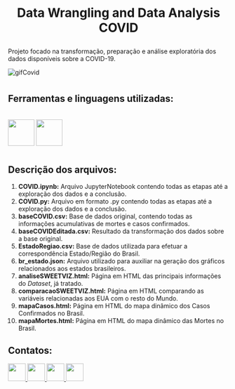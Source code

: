 # <p align=center> Data Wrangling and Data Analysis COVID </p>

Projeto focado na transformação, preparação e análise exploratória dos dados disponíveis sobre a COVID-19.

![gifCovid](https://user-images.githubusercontent.com/54869201/150561406-aa580e9a-030e-45f2-8c41-03da65b8350a.gif)

#

## Ferramentas e linguagens utilizadas:


<div>
 
&nbsp;        
<img height=60 width=60 src="https://cdn.jsdelivr.net/gh/devicons/devicon/icons/jupyter/jupyter-original-wordmark.svg" />
<img height=60 width=60 src="https://cdn.jsdelivr.net/gh/devicons/devicon/icons/python/python-original.svg" />
</div>

#

## Descrição dos arquivos:

1. **COVID.ipynb:** Arquivo JupyterNotebook contendo todas as etapas até a exploração dos dados e a conclusão.
1. **COVID.py:** Arquivo em formato .py contendo todas as etapas até a exploração dos dados e a conclusão.
1. **baseCOVID.csv:** Base de dados original, contendo todas as informações acumulativas de mortes e casos confirmados.
1. **baseCOVIDEditada.csv:** Resultado da transformação dos dados sobre a base original.
1. **EstadoRegiao.csv:** Base de dados utilizada para efetuar a correspondência Estado/Região do Brasil.
1. **br_estado.json:** Arquivo utilizado para auxiliar na geração dos gráficos relacionados aos estados brasileiros.
1. **analiseSWEETVIZ.html:** Página em HTML das principais informações do *Dataset*, já tratado.
1. **comparacaoSWEETVIZ.html:** Página em HTML comparando as variáveis relacionadas aos EUA com o resto do Mundo.
1. **mapaCasos.html:** Página em HTML do mapa dinâmico dos Casos Confirmados no Brasil.
1. **mapaMortes.html:** Página em HTML do mapa dinâmico das Mortes no Brasil.


## Contatos:

<div>  
  
  <a href="https://www.linkedin.com/in/tferreirasilva/">
    <img width=40 src="https://cdn.jsdelivr.net/gh/devicons/devicon/icons/linkedin/linkedin-original.svg" />
  </a> 
  <a href = "mailto:thiago.ferreirawd@gmail.com">
      <img width=40 src="https://cdn.jsdelivr.net/gh/devicons/devicon/icons/google/google-original.svg" />
  </a>  
  <a href = "https://www.facebook.com/thiago.ferreira.50746">
    <img width=40 src="https://cdn.jsdelivr.net/gh/devicons/devicon/icons/facebook/facebook-original.svg" />
  </a> 
  <a href = "https://github.com/ThiagoFerreiraWD">
    <img width=40 src="https://cdn.jsdelivr.net/gh/devicons/devicon/icons/github/github-original.svg" />
  </a>     
</div>
